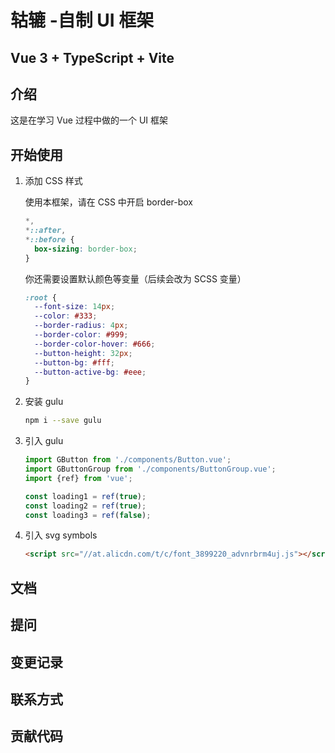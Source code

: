 # 轱辘 -自制 UI 框架

## Vue 3 + TypeScript + Vite

## 介绍

这是在学习 Vue 过程中做的一个 UI 框架

## 开始使用

1. 添加 CSS 样式

    使用本框架，请在 CSS 中开启 border-box
    
    ```css
    *,
    *::after,
    *::before {
      box-sizing: border-box;
    }
    ```
    
    你还需要设置默认颜色等变量（后续会改为 SCSS 变量）
    ```css
    :root {
      --font-size: 14px;
      --color: #333;
      --border-radius: 4px;
      --border-color: #999;
      --border-color-hover: #666;
      --button-height: 32px;
      --button-bg: #fff;
      --button-active-bg: #eee;
    }
    ```
2. 安装 gulu

    ```bash
    npm i --save gulu
    ```

3. 引入 gulu

    ```javascript
    import GButton from './components/Button.vue';
    import GButtonGroup from './components/ButtonGroup.vue';
    import {ref} from 'vue';
    
    const loading1 = ref(true);
    const loading2 = ref(true);
    const loading3 = ref(false);
    ```

4. 引入 svg symbols

    ```html
    <script src="//at.alicdn.com/t/c/font_3899220_advnrbrm4uj.js"></script>
    ```

## 文档

## 提问

## 变更记录

## 联系方式

## 贡献代码



